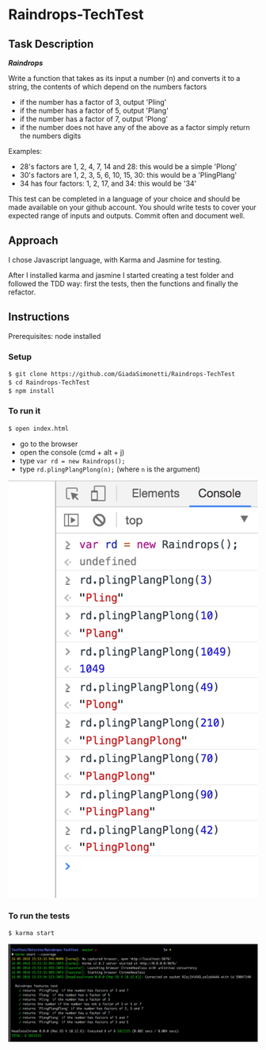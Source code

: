 # Raindrops-TechTest

## Task Description

_**Raindrops**_

Write a function that takes as its input a number (n) and converts it to a string,
the contents of which depend on the numbers factors

- if the number has a factor of 3, output 'Pling'
- if the number has a factor of 5, output 'Plang'
- if the number has a factor of 7, output 'Plong'
- if the number does not have any of the above as a factor simply return the numbers digits

Examples:
- 28's factors are 1, 2, 4, 7, 14 and 28: this would be a simple 'Plong'
- 30's factors are 1, 2, 3, 5, 6, 10, 15, 30: this would be a 'PlingPlang'
- 34 has four factors: 1, 2, 17, and 34: this would be '34'

This test can be completed in a language of your choice and should be made available on your github account. You should write tests to cover your expected range of inputs and outputs. Commit often and document well.

## Approach

I chose Javascript language, with Karma and Jasmine for testing.

After I installed karma and jasmine I started creating a test folder and followed the TDD way: first the tests, then the functions and finally the refactor.


## Instructions

Prerequisites: node installed

### Setup

```sh
$ git clone https://github.com/GiadaSimonetti/Raindrops-TechTest
$ cd Raindrops-TechTest
$ npm install
```

### To run it

```sh
$ open index.html
```
- go to the browser
- open the console (cmd + alt + j)
- type `var rd = new Raindrops();`
- type `rd.plingPlangPlong(n);` (where `n` is the argument)

![console](./images/console.png?raw=true)

### To run the tests

```sh
$ karma start
```
![tests](./images/tests.png?raw=true)
